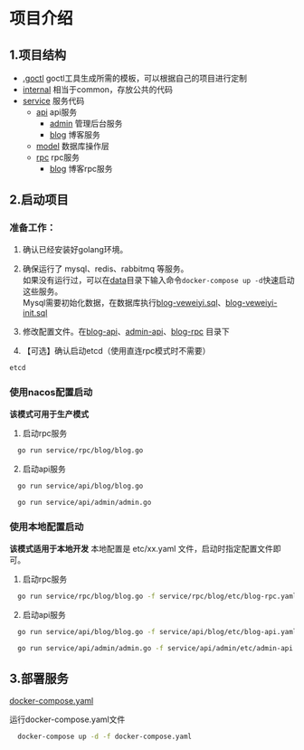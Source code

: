 # 项目介绍

## 1.项目结构

+ [.goctl](.goctl) goctl工具生成所需的模板，可以根据自己的项目进行定制
+ [internal](common) 相当于common，存放公共的代码
+ [service](service) 服务代码
    + [api](service/api) api服务
        + [admin](service/api/admin) 管理后台服务
        + [blog](service/api/blog) 博客服务
    + [model](service/model) 数据库操作层
    + [rpc](service/rpc) rpc服务
        + [blog](service/rpc/blog) 博客rpc服务

## 2.启动项目

### 准备工作：

1. 确认已经安装好golang环境。

2. 确保运行了 mysql、redis、rabbitmq 等服务。    
   如果没有运行过，可以在[data](../deploy/docker-compose/data)目录下输入命令`docker-compose up -d`快速启动这些服务。     
   Mysql需要初始化数据，在数据库执行[blog-veweiyi.sql](../blog-veweiyi.sql)、[blog-veweiyi-init.sql](../blog-veweiyi-init.sql)

3. 修改配置文件。在[blog-api](service/api/blog/etc)、[admin-api](service/api/admin/etc)、[blog-rpc](service/rpc/blog/etc)
   目录下

4. 【可选】确认启动etcd（使用直连rpc模式时不需要）

```sh
etcd
```

### 使用nacos配置启动

**该模式可用于生产模式**

1. 启动rpc服务

```sh
  go run service/rpc/blog/blog.go
```

2. 启动api服务

```sh
  go run service/api/blog/blog.go
```

```sh
  go run service/api/admin/admin.go
```

### 使用本地配置启动

**该模式适用于本地开发**
本地配置是 etc/xx.yaml 文件，启动时指定配置文件即可。

1. 启动rpc服务

```sh
  go run service/rpc/blog/blog.go -f service/rpc/blog/etc/blog-rpc.yaml
```

2. 启动api服务

```sh
  go run service/api/blog/blog.go -f service/api/blog/etc/blog-api.yaml
```

```sh
  go run service/api/admin/admin.go -f service/api/admin/etc/admin-api.yaml
```

## 3.部署服务

[docker-compose.yaml](docker-compose.yaml)

运行docker-compose.yaml文件

```sh
  docker-compose up -d -f docker-compose.yaml
```

